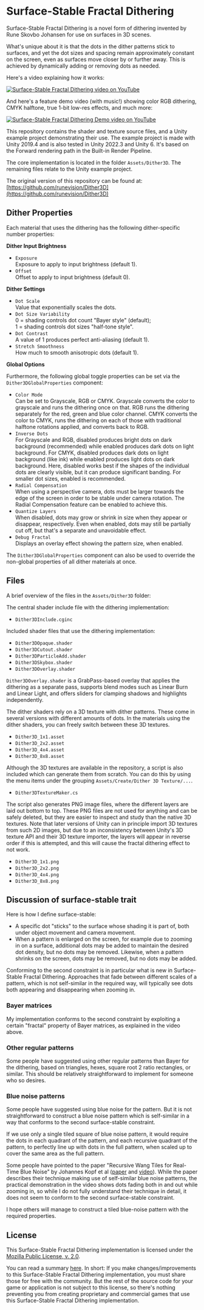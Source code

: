 # Surface-Stable Fractal Dithering

Surface-Stable Fractal Dithering is a novel form of dithering invented by Rune Skovbo Johansen for use on surfaces in 3D scenes.

What's unique about it is that the dots in the dither patterns stick to surfaces, and yet the dot sizes and spacing remain approximately constant on the screen, even as surfaces move closer by or further away. This is achieved by dynamically adding or removing dots as needed.

Here's a video explaining how it works:

[![Surface-Stable Fractal Dithering video on YouTube](https://img.youtube.com/vi/HPqGaIMVuLs/0.jpg)](https://www.youtube.com/watch?v=HPqGaIMVuLs)

And here's a feature demo video (with music!) showing color RGB dithering, CMYK halftone, true 1-bit low-res effects, and much more:

[![Surface-Stable Fractal Dithering Demo video on YouTube](https://img.youtube.com/vi/EzjWBmhO_1E/0.jpg)](https://www.youtube.com/watch?v=EzjWBmhO_1E)

This repository contains the shader and texture source files, and a Unity example project demonstrating their use. The example project is made with Unity 2019.4 and is also tested in Unity 2022.3 and Unity 6. It's based on the Forward rendering path in the Built-in Render Pipeline.

The core implementation is located in the folder `Assets/Dither3D`. The remaining files relate to the Unity example project.

The original version of this repository can be found at:  
[https://github.com/runevision/Dither3D](https://github.com/runevision/Dither3D)

## Dither Properties

Each material that uses the dithering has the following dither-specific number properties:

**Dither Input Brightness**

- `Exposure`  
Exposure to apply to input brightness (default 1).
- `Offset`  
Offset to apply to input brightness (default 0).

**Dither Settings**

- `Dot Scale`  
Value that exponentially scales the dots.
- `Dot Size Variability`  
0 = shading controls dot count "Bayer style" (default);  
1 = shading controls dot sizes "half-tone style".
- `Dot Contrast`  
A value of 1 produces perfect anti-aliasing (default 1).
- `Stretch Smoothness`  
How much to smooth anisotropic dots (default 1).

**Global Options**

Furthermore, the following global toggle properties can be set via the `Dither3DGlobalProperties` component:

- `Color Mode`  
Can be set to Grayscale, RGB or CMYK. Grayscale converts the color to grayscale and runs the dithering once on that. RGB runs the dithering separately for the red, green and blue color channel. CMYK converts the color to CMYK, runs the dithering on each of those with traditional halftone rotations applied, and converts back to RGB.
- `Inverse Dots`  
For Grayscale and RGB, disabled produces bright dots on dark background (recommended) while enabled produces dark dots on light background. For CMYK, disabled produces dark dots on light background (like ink) while enabled produces light dots on dark background. Here, disabled works best if the shapes of the individual dots are clearly visible, but it can produce significant banding. For smaller dot sizes, enabled is recommended.
- `Radial Compensation`  
When using a perspective camera, dots must be larger towards the edge of the screen in order to be stable under camera rotation. The Radial Compensation feature can be enabled to achieve this.
- `Quantize Layers`  
When disabled, dots may grow or shrink in size when they appear or disappear, respectively. Even when enabled, dots may still be partially cut off, but that's a separate and unavoidable effect.
- `Debug Fractal`  
Displays an overlay effect showing the pattern size, when enabled.

The `Dither3DGlobalProperties` component can also be used to override the non-global properties of all dither materials at once.

## Files

A brief overview of the files in the `Assets/Dither3D` folder:

The central shader include file with the dithering implementation:

- `Dither3DInclude.cginc`

Included shader files that use the dithering implementation:

- `Dither3DOpaque.shader`
- `Dither3DCutout.shader`
- `Dither3DParticleAdd.shader`
- `Dither3DSkybox.shader`
- `Dither3DOverlay.shader`

`Dither3DOverlay.shader` is a GrabPass-based overlay that applies the dithering as a separate pass, supports blend modes such as Linear Burn and Linear Light, and offers sliders for clamping shadows and highlights independently.

The dither shaders rely on a 3D texture with dither patterns. These come in several versions with different amounts of dots. In the materials using the dither shaders, you can freely switch between these 3D textures.

- `Dither3D_1x1.asset`
- `Dither3D_2x2.asset`
- `Dither3D_4x4.asset`
- `Dither3D_8x8.asset`

Although the 3D textures are available in the repository, a script is also included which can generate them from scratch. You can do this by using the menu items under the grouping `Assets/Create/Dither 3D Texture/...`. 

- `Dither3DTextureMaker.cs`

The script also generates PNG image files, where the different layers are laid out bottom to top. These PNG files are not used for anything and can be safely deleted, but they are easier to inspect and study than the native 3D textures. Note that later versions of Unity can in principle import 3D textures from such 2D images, but due to an inconsistency between Unity's 3D texture API and their 3D texture importer, the layers will appear in reverse order if this is attempted, and this will cause the fractal dithering effect to not work.

- `Dither3D_1x1.png`
- `Dither3D_2x2.png`
- `Dither3D_4x4.png`
- `Dither3D_8x8.png`

## Discussion of surface-stable trait

Here is how I define surface-stable:

- A specific dot "sticks" to the surface whose shading it is part of, both under object movement and camera movement.
- When a pattern is enlarged on the screen, for example due to zooming in on a surface, additional dots may be added to maintain the desired dot density, but no dots may be removed. Likewise, when a pattern shrinks on the screen, dots may be removed, but no dots may be added.

Conforming to the second constraint is in particular what is new in Surface-Stable Fractal Dithering. Approaches that fade between different scales of a pattern, which is not self-similar in the required way, will typically see dots both appearing and disappearing when zooming in.

### Bayer matrices

My implementation conforms to the second constraint by exploiting a certain "fractal" property of Bayer matrices, as explained in the video above.

### Other regular patterns

Some people have suggested using other regular patterns than Bayer for the dithering, based on triangles, hexes, square root 2 ratio rectangles, or similar. This should be relatively straightforward to implement for someone who so desires.

### Blue noise patterns

Some people have suggested using blue noise for the pattern. But it is not straightforward to construct a blue noise pattern which is self-similar in a way that conforms to the second surface-stable constraint.

If we use only a single tiled square of blue noise pattern, it would require the dots in each quadrant of the pattern, and each recursive quadrant of the pattern, to perfectly line up with dots in the full pattern, when scaled up to cover the same area as the full pattern.

Some people have pointed to the paper "Recursive Wang Tiles for Real-Time Blue Noise" by Johannes Kopf et al ([paper](https://johanneskopf.de/publications/blue_noise/paper/Recursive_Wang_Tiles_For_Real-Time_Blue_Noise.pdf) and [video](https://www.youtube.com/watch?v=ykACzjtR6rc)). While the paper describes their technique making use of self-similar blue noise patterns, the practical demonstration in the video shows dots fading both in and out while zooming in, so while I do not fully understand their technique in detail, it does not seem to conform to the second surface-stable constraint.

I hope others will manage to construct a tiled blue-noise pattern with the required properties.

## License

This Surface-Stable Fractal Dithering implementation is licensed under the [Mozilla Public License, v. 2.0](https://mozilla.org/MPL/2.0/).

You can read a summary [here](https://choosealicense.com/licenses/mpl-2.0/). In short: If you make changes/improvements to this Surface-Stable Fractal Dithering implementation, you must share those for free with the community. But the rest of the source code for your game or application is not subject to this license, so there's nothing preventing you from creating proprietary and commercial games that use this Surface-Stable Fractal Dithering implementation.

